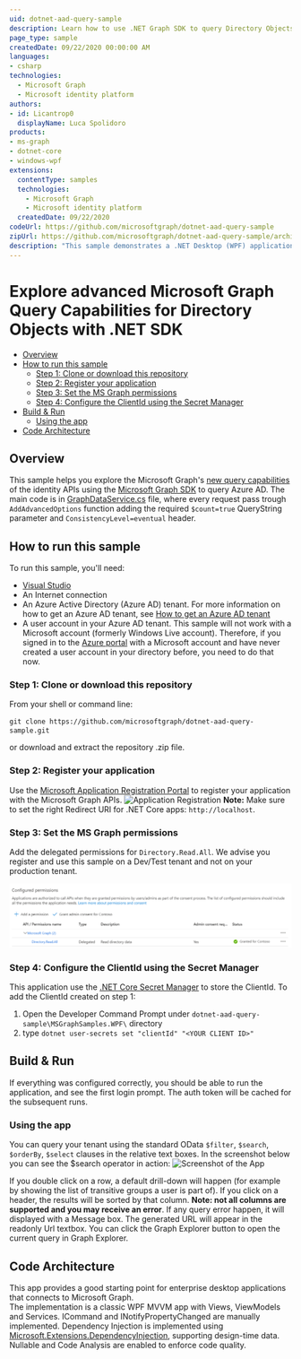 ```yaml
---
uid: dotnet-aad-query-sample
description: Learn how to use .NET Graph SDK to query Directory Objects
page_type: sample
createdDate: 09/22/2020 00:00:00 AM
languages:
- csharp
technologies:
  - Microsoft Graph
  - Microsoft identity platform
authors:
- id: Licantrop0
  displayName: Luca Spolidoro
products:
- ms-graph
- dotnet-core
- windows-wpf
extensions:
  contentType: samples
  technologies: 
    - Microsoft Graph
    - Microsoft identity platform
  createdDate: 09/22/2020
codeUrl: https://github.com/microsoftgraph/dotnet-aad-query-sample
zipUrl: https://github.com/microsoftgraph/dotnet-aad-query-sample/archive/master.zip
description: "This sample demonstrates a .NET Desktop (WPF) application showcasing advanced Microsoft Graph Query Capabilities for Directory Objects with .NET"
---
```

# Explore advanced Microsoft Graph Query Capabilities for Directory Objects with .NET SDK

- [Overview](#overview)
- [How to run this sample](#how-to-run-this-sample)
  - [Step 1:  Clone or download this repository](#step-1--clone-or-download-this-repository)
  - [Step 2: Register your application](#step-2-register-your-application)
  - [Step 3: Set the MS Graph permissions](#step-3-set-the-ms-graph-permissions)
  - [Step 4: Configure the ClientId using the Secret Manager](#step-4-configure-the-clientid-using-the-secret-manager)
- [Build & Run](#build--run)
  - [Using the app](#using-the-app)
- [Code Architecture](#code-architecture)

## Overview

This sample helps you explore the Microsoft Graph's [new query capabilities](https://aka.ms/BlogPostMezzoGA) of the identity APIs using the [Microsoft Graph SDK](https://github.com/microsoftgraph/msgraph-sdk-dotnet) to query Azure AD.
The main code is in [GraphDataService.cs](MSGraphSamples.WPF/Services/GraphDataService.cs) file, where every request pass trough `AddAdvancedOptions` function adding the required `$count=true` QueryString parameter and `ConsistencyLevel=eventual` header.

## How to run this sample

To run this sample, you'll need:

- [Visual Studio](https://aka.ms/vsdownload)
- An Internet connection
- An Azure Active Directory (Azure AD) tenant. For more information on how to get an Azure AD tenant, see [How to get an Azure AD tenant](https://azure.microsoft.com/documentation/articles/active-directory-howto-tenant/)
- A user account in your Azure AD tenant. This sample will not work with a Microsoft account (formerly Windows Live account). Therefore, if you signed in to the [Azure portal](https://portal.azure.com) with a Microsoft account and have never created a user account in your directory before, you need to do that now.

### Step 1:  Clone or download this repository

From your shell or command line:

```Shell
git clone https://github.com/microsoftgraph/dotnet-aad-query-sample.git
```

or download and extract the repository .zip file.

### Step 2: Register your application

Use the [Microsoft Application Registration Portal](https://aka.ms/appregistrations) to register your application with the Microsoft Graph APIs.
![Application Registration](docs/register_app.png)
**Note:** Make sure to set the right Redirect URI for .NET Core apps: `http://localhost`.

### Step 3: Set the MS Graph permissions

Add the delegated permissions for `Directory.Read.All`. We advise you register and use this sample on a Dev/Test tenant and not on your production tenant.

![Api Permissions](docs/api_permissions.png)

### Step 4: Configure the ClientId using the Secret Manager

This application use the [.NET Core Secret Manager](https://docs.microsoft.com/aspnet/core/security/app-secrets) to store the ClientId.
To add the ClientId created on step 1:

1. Open the Developer Command Prompt under `dotnet-aad-query-sample\MSGraphSamples.WPF\` directory
1. type `dotnet user-secrets set "clientId" "<YOUR CLIENT ID>"`

## Build & Run

If everything was configured correctly, you should be able to run the application, and see the first login prompt.
The auth token will be cached for the subsequent runs.

### Using the app

You can query your tenant using the standard OData `$filter`, `$search`, `$orderBy`, `$select` clauses in the relative text boxes.
In the screenshot below you can see the $search operator in action:
![Screenshot of the App](docs/app1.png)

If you double click on a row, a default drill-down will happen (for example by showing the list of transitive groups a user is part of).
If you click on a header, the results will be sorted by that column. **Note: not all columns are supported and you may receive an error**.
If any query error happen, it will displayed with a Message box.
The generated URL will appear in the readonly Url textbox. You can click the Graph Explorer button to open the current query in Graph Explorer.

## Code Architecture

This app provides a good starting point for enterprise desktop applications that connects to Microsoft Graph.  
The implementation is a classic WPF MVVM app with Views, ViewModels and Services. ICommand and INotifyPropertyChanged are manually implemented.
Dependency Injection is implemented using [Microsoft.Extensions.DependencyInjection](https://docs.microsoft.com/aspnet/core/fundamentals/dependency-injection?view=aspnetcore-3.1), supporting design-time data.
Nullable and Code Analysis are enabled to enforce code quality.
